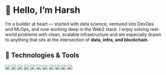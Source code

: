 # 👋 Hello, I’m Harsh

I’m a builder at heart — started with data science, ventured into DevOps and MLOps, and now working deep in the Web3 stack. I enjoy solving real-world problems with clean, scalable infrastructure and am especially drawn to anything that sits at the intersection of **data, infra, and blockchain**.


## 🔧 Technologies & Tools

![](https://img.shields.io/badge/OS-Linux-informational?style=flat&logo=linux&logoColor=white&color=2bbc8a)
![](https://img.shields.io/badge/Editor-VSCode-informational?style=flat&logo=visual-studio-code&logoColor=white&color=2bbc8a)
![](https://img.shields.io/badge/Code-C++-informational?style=flat&logo=c%2B%2B&logoColor=white&color=2bbc8a)
![](https://img.shields.io/badge/Code-Python-informational?style=flat&logo=python&logoColor=white&color=2bbc8a)
![](https://img.shields.io/badge/TensorFlow-FF6F00?style=flat&logo=TensorFlow&logoColor=white&color=2bbc8a)
![](https://img.shields.io/badge/PyTorch-EE4C2C?style=flat&logo=PyTorch&logoColor=white&color=2bbc8a)
![](https://img.shields.io/badge/Jupyter-F37626?style=flat&logo=Jupyter&logoColor=white&color=2bbc8a)
![](https://img.shields.io/badge/Flask-000000?style=flat&logo=Flask&logoColor=white&color=2bbc8a)
![](https://img.shields.io/badge/Docker-2CA5E0?style=flat&logo=Docker&logoColor=white&color=2bbc8a)
![](https://img.shields.io/badge/kubernetes-326ce5?style=flat&logo=kubernetes&logoColor=white&color=2bbc8a)
![](https://img.shields.io/badge/Amazon_AWS-232F3E?style=flat&logo=Amazon_AWS&logoColor=white&color=2bbc8a)
